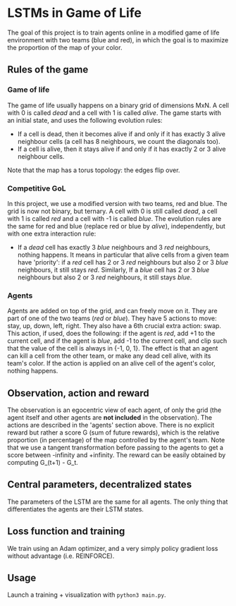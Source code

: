 # LSTMs in Game of Life

The goal of this project is to train agents online in a modified game of
life environment with two teams (blue and red), in which the goal is to
maximize the proportion of the map of your color.

## Rules of the game

### Game of life

The game of life usually happens on a binary grid of dimensions MxN. A cell with
0 is called *dead* and a cell with 1 is called *alive*. The game starts
with an initial state, and uses the following evolution rules:
- If a cell is dead, then it becomes alive if and only if it has exactly 3 alive
neighbour cells (a cell has 8 neighbours, we count the diagonals too).
- If a cell is alive, then it stays alive if and only if it has exactly 2 or 3
alive neighbour cells.

Note that the map has a torus topology: the edges flip over.

### Competitive GoL

In this project, we use a modified version with two teams, red and blue. The
grid is now not binary, but ternary. A cell with 0 is still called *dead*, a
cell with 1 is called *red* and a cell with -1 is called *blue*. The evolution
rules are the same for red and blue (replace red or blue by *alive*),
independently, but with one extra interaction rule:
- If a *dead* cell has exactly 3 *blue* neighbours and 3 *red* neighbours,
nothing happens.
It means in particular that alive cells from a given team have 'priority': if a
*red* cell has 2 or 3 *red* neighbours but also 2 or 3 *blue* neighbours, it
still stays *red*. Similarly, If a *blue* cell has 2 or 3 *blue* neighbours but
also 2 or 3 *red* neighbours, it still stays *blue*.

### Agents

Agents are added on top of the grid, and can freely move on it. They are part of
one of the two teams (*red* or *blue*). They have 5 actions to move: stay, up,
down, left, right. They also have a 6th crucial extra action: swap. This action,
if used, does the following: if the agent is *red*, add +1 to the current cell,
and if the agent is *blue*, add -1 to the current cell, and clip such that the
value of the cell is always in {-1, 0, 1}. The effect is that an
agent can kill a cell from the other team, or make any dead cell alive, with its
team's color. If the action is applied on an alive cell of the agent's color,
nothing happens.

## Observation, action and reward

The observation is an egocentric view of each agent, of only the grid (the
agent itself and other agents are **not included** in the observation). The
actions are described in the 'agents' section above.
There is no explicit reward but rather a score G (sum of future rewards), which
is the relative proportion (in percentage) of the map controlled by the agent's
team. Note that we use a tangent transformation before passing to the agents to
get a score between -infinity and +infinity.
The reward can be easily obtained by computing G_(t+1) - G_t.

## Central parameters, decentralized states

The parameters of the LSTM are the same for all agents. The only thing that
differentiates the agents are their LSTM states.

## Loss function and training

We train using an Adam optimizer, and a very simply policy gradient loss without
advantage (i.e. REINFORCE).

## Usage

Launch a training + visualization with `python3 main.py`.
